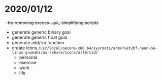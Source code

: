 # 2020/01/12

-<s> try removing excess `.qml`, simplifying scripts </s>
- generate generic binary goal
- generate generic float goal
- generate add/rm function
- create icons `/usr/local/oecore-x86_64/sysroots/armv7vet2hf-neon-oe-linux-gnueabi/usr/share/icons/asteroid/`
	- personal
	- exercise
	- work
	- life
